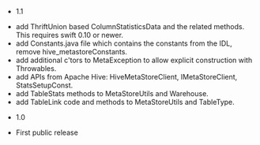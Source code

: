 * 1.1

- add ThriftUnion based ColumnStatisticsData and the related methods. This requires swift 0.10 or newer.
- add Constants.java file which contains the constants from the IDL, remove hive_metastoreConstants.
- add additional c'tors to MetaException to allow explicit construction with Throwables.
- add APIs from Apache Hive: HiveMetaStoreClient, IMetaStoreClient, StatsSetupConst.
- add TableStats methods to MetaStoreUtils and Warehouse.
- add TableLink code and methods to MetaStoreUtils and TableType.


* 1.0

- First public release
